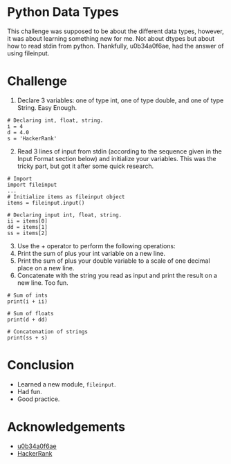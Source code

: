 # Python Data Types
This challenge was supposed to be about the different data types, however, it was about learning something new for me. Not about dtypes but about how to read stdin from python. Thankfully, u0b34a0f6ae, had the answer of using fileinput.

# Challenge
1. Declare 3 variables: one of type int, one of type double, and one of type String.
Easy Enough.
```
# Declaring int, float, string.
i = 4
d = 4.0
s = 'HackerRank'
```
2. Read 3 lines of input from stdin (according to the sequence given in the Input Format section below) and initialize your  variables.
This was the tricky part, but got it after some quick research.
```
# Import
import fileinput
...
# Initialize items as fileinput object
items = fileinput.input()

# Declaring input int, float, string.
ii = items[0]
dd = items[1]
ss = items[2]
```
3. Use the + operator to perform the following operations: 
  1. Print the sum of  plus your int variable on a new line.
  2. Print the sum of  plus your double variable to a scale of one decimal place on a new line.
  3. Concatenate  with the string you read as input and print the result on a new line.
Too fun.
```
# Sum of ints
print(i + ii)

# Sum of floats
print(d + dd)

# Concatenation of strings
print(ss + s)
```

# Conclusion
* Learned a new module, `fileinput`.
* Had fun.
* Good practice.


# Acknowledgements
* [u0b34a0f6ae](https://stackoverflow.com/questions/1450393/how-do-you-read-from-stdin)
* [HackerRank](https://www.hackerrank.com/)
